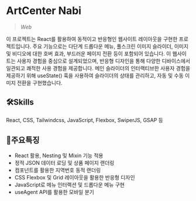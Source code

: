 # **ArtCenter Nabi**
>*Web*

이 프로젝트는 React를 활용하여 동적이고 반응형인 웹사이트 레이아웃을 구현한 프로젝트입니다. 주요 기능으로는 다단계 드롭다운 메뉴, 풀스크린 이미지 슬라이더, 이미지 및 비디오에 대한 호버 효과, 부드러운 페이지 전환 등이 포함되어 있습니다. 이 웹사이트는 사용자 경험을 중심으로 설계되었으며, 반응형 디자인을 통해 다양한 디바이스에서 일관되고 쾌적한 사용 경험을 제공합니다. 메인 슬라이더의 인터랙티브한 사용자 경험을 제공하기 위해 useState() 훅을 사용하여 슬라이더의 상태를 관리하고, 자동 및 수동 이미지 전환을 구현했습니다.

## 🛠Skills
React, CSS, Tailwindcss, JavaScript, Flexbox, SwiperJS, GSAP 등 

## 📣주요특징
* React 활용, Nesting 및 Mixin 기능 적용
* 정적 JSON 데이터 로딩 및 상품 페이지 랜더링
* 컴포넌트를 활용한 지역번호 동적 랜더링
* CSS Flexbox 및 Grid 레이아웃을 활용한 반응형 디자인
* JavaScript로 메뉴 인터랙션 및 드롭다운 메뉴 구현
* useAgent API를 활용한 모바일 분기
